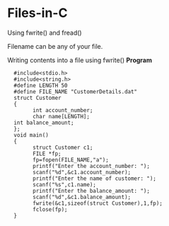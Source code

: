 # Files-in-C
Using fwrite() and fread()

Filename can be any of your file.

Writing contents into a file using fwrite()
************Program************
      
      #include<stdio.h>
      #include<string.h>
      #define LENGTH 50
      #define FILE_NAME "CustomerDetails.dat"
      struct Customer
      {
            int account_number;
            char name[LENGTH];
      int balance_amount;
      };
      void main()
      {
            struct Customer c1;
            FILE *fp;
            fp=fopen(FILE_NAME,"a");
            printf("Enter the account_number: ");
            scanf("%d",&c1.account_number);
            printf("Enter the name of customer: ");
            scanf("%s",c1.name);
            printf("Enter the balance_amount: ");
            scanf("%d",&c1.balance_amount);
            fwrite(&c1,sizeof(struct Customer),1,fp);
            fclose(fp);
      }
